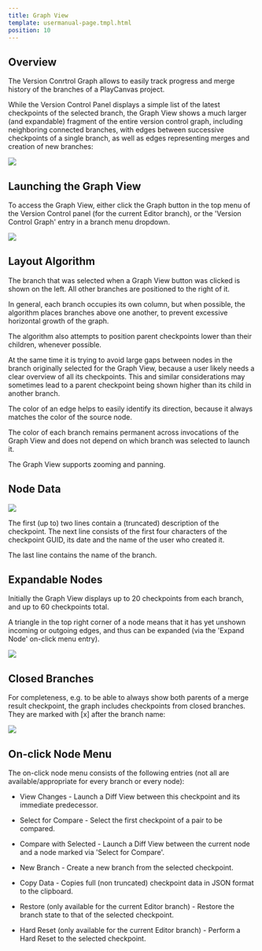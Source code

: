 ```yaml
---
title: Graph View
template: usermanual-page.tmpl.html
position: 10
---
```


## Overview

The Version Conrtrol Graph allows to easily track progress and merge history of the branches of a PlayCanvas project.

While the Version Control Panel displays a simple list of the latest checkpoints of the selected branch, the Graph View shows a much larger (and expandable) fragment of the entire version control graph, including neighboring connected branches, with edges between successive checkpoints of a single branch, as well as edges representing merges and creation of new branches:

![][overview-image]

## Launching the Graph View

To access the Graph View, either click the Graph button in the top menu of the Version Control panel (for the current Editor branch), or the 'Version Control Graph' entry in a branch menu dropdown.

![][access-buttons-image]

## Layout Algorithm

The branch that was selected when a Graph View button was clicked is shown on the left. All other branches are positioned to the right of it.

In general, each branch occupies its own column, but when possible, the algorithm places branches above one another, to prevent excessive horizontal growth of the graph.

The algorithm also attempts to position parent checkpoints lower than their children, whenever possible.

At the same time it is trying to avoid large gaps between nodes in the branch originally selected for the Graph View, because a user likely needs a clear overview of all its checkpoints. This and similar considerations may sometimes lead to a parent checkpoint being shown higher than its child in another branch.

The color of an edge helps to easily identify its direction, because it always matches the color of the source node.

The color of each branch remains permanent across invocations of the Graph View and does not depend on which branch was selected to launch it.

The Graph View supports zooming and panning.

## Node Data

![][commit-node-image]

The first (up to) two lines contain a (truncated) description of the checkpoint. The next line consists of the first four characters of the checkpoint GUID, its date and the name of the user who created it.

The last line contains the name of the branch.

## Expandable Nodes

Initially the Graph View displays up to 20 checkpoints from each branch, and up to 60 checkpoints total.

A triangle in the top right corner of a node means that it has yet unshown incoming or outgoing edges, and thus can be expanded (via the 'Expand Node' on-click menu entry).

![][node-expand-image]

## Closed Branches

For completeness, e.g. to be able to always show both parents of a merge result checkpoint, the graph includes checkpoints from closed branches. They are marked with [x] after the branch name:

![][closed-branches-image]

## On-click Node Menu

The on-click node menu consists of the following entries (not all are available/appropriate for every branch or every node):

- View Changes - Launch a Diff View between this
checkpoint and its immediate predecessor.

- Select for Compare - Select the first checkpoint of a pair
to be compared.

- Compare with Selected - Launch a Diff View between the
current node and a node marked via 'Select for Compare'.

- New Branch - Create a new branch from the selected checkpoint.

- Copy Data - Copies full (non truncated) checkpoint data in JSON
format to the clipboard.

- Restore (only available for the current Editor branch) -
  Restore the branch state to that of the selected checkpoint.

- Hard Reset (only available for the current Editor branch) -
Perform a Hard Reset to the selected checkpoint.

[overview-image]: /images/user-manual/version-control/graph-view/overview.png
[closed-branches-image]: /images/user-manual/version-control/graph-view/closed-branches.png
[commit-node-image]: /images/user-manual/version-control/graph-view/commit-node.png
[node-expand-image]: /images/user-manual/version-control/graph-view/node-expand.png
[access-buttons-image]: /images/user-manual/version-control/graph-view/access-buttons.png
